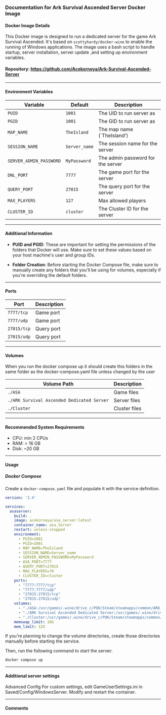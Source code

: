 
### Documentation for Ark Survival Ascended Server Docker Image

#### Docker Image Details

This Docker image is designed to run a dedicated server for the game Ark Survival Ascended. It's based on `scottyhardy/docker-wine` to enable the running of Windows applications. The image uses a bash script to handle startup, server installation, server update ,and setting up environment variables.

#### Repository: https://github.com/Acekorneya/Ark-Survival-Ascended-Server

---

#### Environment Variables

| Variable                 | Default                    | Description                                              |
| ------------------------ | -------------------------- | -------------------------------------------------------- |
| `PUID`                   | `1001`                     | The UID to run server as                                 |
| `PGID`                   | `1001`                     | The GID to run server as                                 |
| `MAP_NAME`               | `TheIsland`                | The map name (`TheIsland')           |
| `SESSION_NAME`           |   `Server_name`                        | The session name for the server                          |
| `SERVER_ADMIN_PASSWORD`  |  `MyPassword`                          | The admin password for the server                        |                                               |
| `DNL_PORT`               | `7777`                     | The game port for the server                             |
| `QUERY_PORT`             | `27015`                    | The query port for the server                            |
| `MAX_PLAYERS`            | `127`                       | Max allowed players                                      |
| `CLUSTER_ID`             |  `cluster`                 | The Cluster ID for the server                            |

---

#### Additional Information

- **PUID and PGID**: These are important for setting the permissions of the folders that Docker will use. Make sure to set these values based on your host machine's user and group IDs.
  
- **Folder Creation**: Before starting the Docker Compose file, make sure to manually create any folders that you'll be using for volumes, especially if you're overriding the default folders.

---

#### Ports

| Port         | Description                            |
| ------------ | -------------------------------------- |
| `7777/tcp`   | Game port                              |
| `7777/udp`   | Game port                              |
| `27015/tcp`  | Query port                             |
| `27015/udp`  | Query port                             |

---

#### Volumes
When you run the docker compose up it should create this folders in the same folder as the docker-compose.yaml file unless changed by the user

| Volume Path                                           | Description                                    |
| ---------------------------------------------------- | ---------------------------------------------- |
| `./ASA`              | Game files                                     |
| `./ARK Survival Ascended Dedicated Server` | Server files                           |
| `./Cluster`           | Cluster files                                  |

---

#### Recommended System Requirements

- CPU: min 2 CPUs
- RAM: > 16 GB
- Disk: ~20 GB

---

#### Usage

##### Docker Compose

Create a `docker-compose.yaml` file and populate it with the service definition. 

```yaml
version: '2.4'

services:
  asaserver:
    build: .
    image: acekorneya/asa_server:latest
    container_name: asa_Server
    restart: unless-stopped
    environment:
      - PUID=1001
      - PGID=1001
      - MAP_NAME=TheIsland
      - SESSION_NAME=Server_name
      - SERVER_ADMIN_PASSWORD=MyPassword
      - ASA_PORT=7777
      - QUERY_PORT=27015
      - MAX_PLAYERS=70
      - CLUSTER_ID=cluster
    ports:
      - "7777:7777/tcp"
      - "7777:7777/udp"
      - "27015:27015/tcp"
      - "27015:27015/udp"
    volumes:
      - "./ASA:/usr/games/.wine/drive_c/POK/Steam/steamapps/common/ARK Survival Ascended Dedicated Server/ShooterGame"
      - "./ARK Survival Ascended Dedicated Server:/usr/games/.wine/drive_c/POK/Steam/steamapps/common/ARK Survival Ascended Dedicated Server"
      - "./Cluster:/usr/games/.wine/drive_c/POK/Steam/steamapps/common/ShooterGame"
    memswap_limit: 16G
    mem_limit: 12G   
```

If you're planning to change the volume directories, create those directories manually before starting the service.

Then, run the following command to start the server:

```bash
docker compose up
```

---

#### Additional server settings 

Advanced Config
For custom settings, edit GameUserSettings.ini in Saved/Config/WindowsServer. Modify and restart the container.

---

#### Comments

